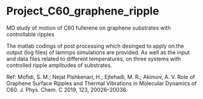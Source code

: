 # Project_C60_graphene_ripple
MD study of motion of C60 fullerene on graphene substrates with controllable ripples


The matlab codings of post processing which desinged to apply on the output (log files) of lammps simulations are provided. As well as the input and data files related to different temperatures, on three systems with controlled ripple amplitudes of substrates.

Ref: Mofidi, S. M.; Nejat Pishkenari, H.; Ejtehadi, M. R.; Akimov, A. V. Role of Graphene Surface Ripples and Thermal Vibrations in Molecular Dynamics of C60. J. Phys. Chem. C 2019, 123, 20026–20036.

